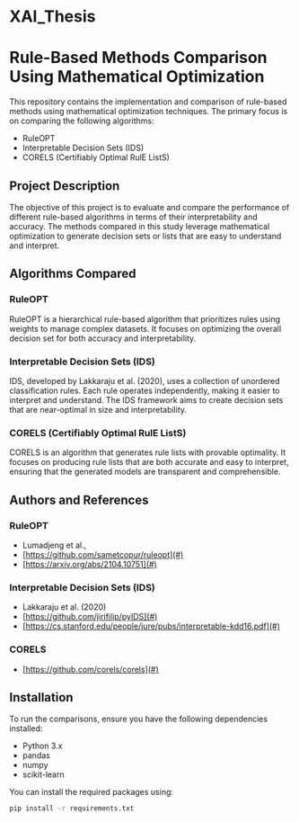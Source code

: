
# XAI_Thesis
# Rule-Based Methods Comparison Using Mathematical Optimization

This repository contains the implementation and comparison of rule-based methods using mathematical optimization techniques. The primary focus is on comparing the following algorithms:
- RuleOPT
- Interpretable Decision Sets (IDS)
- CORELS (Certifiably Optimal RulE ListS)

## Project Description

The objective of this project is to evaluate and compare the performance of different rule-based algorithms in terms of their interpretability and accuracy. The methods compared in this study leverage mathematical optimization to generate decision sets or lists that are easy to understand and interpret.

## Algorithms Compared

### RuleOPT
RuleOPT is a hierarchical rule-based algorithm that prioritizes rules using weights to manage complex datasets. It focuses on optimizing the overall decision set for both accuracy and interpretability.

### Interpretable Decision Sets (IDS)
IDS, developed by Lakkaraju et al. (2020), uses a collection of unordered classification rules. Each rule operates independently, making it easier to interpret and understand. The IDS framework aims to create decision sets that are near-optimal in size and interpretability.

### CORELS (Certifiably Optimal RulE ListS)
CORELS is an algorithm that generates rule lists with provable optimality. It focuses on producing rule lists that are both accurate and easy to interpret, ensuring that the generated models are transparent and comprehensible.

## Authors and References

### RuleOPT
- Lumadjeng et al.,
- [https://github.com/sametcopur/ruleopt](#)
- [https://arxiv.org/abs/2104.10751](#)

### Interpretable Decision Sets (IDS)
- Lakkaraju et al. (2020)
- [https://github.com/jirifilip/pyIDS](#)
- [https://cs.stanford.edu/people/jure/pubs/interpretable-kdd16.pdf](#)

### CORELS
- [https://github.com/corels/corels](#)

## Installation

To run the comparisons, ensure you have the following dependencies installed:

- Python 3.x
- pandas
- numpy
- scikit-learn

You can install the required packages using:

```bash
pip install -r requirements.txt

